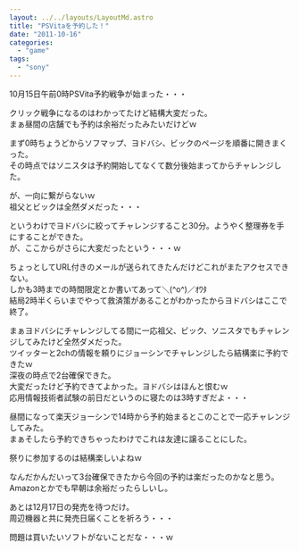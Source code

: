 ```yaml
---
layout: ../../layouts/LayoutMd.astro
title: "PSVitaを予約した！"
date: "2011-10-16"
categories: 
  - "game"
tags: 
  - "sony"
---
```


10月15日午前0時PSVita予約戦争が始まった・・・

クリック戦争になるのはわかってたけど結構大変だった。  
まぁ昼間の店舗でも予約は余裕だったみたいだけどｗ

まず0時ちょうどからソフマップ、ヨドバシ、ビックのページを順番に開きまくった。  
その時点ではソニスタは予約開始してなくて数分後始まってからチャレンジした。

が、一向に繋がらないｗ  
祖父とビックは全然ダメだった・・・

というわけでヨドバシに絞ってチャレンジすること30分。ようやく整理券を手にすることができた。  
が、ここからがさらに大変だったという・・・ｗ

ちょっとしてURL付きのメールが送られてきたんだけどこれがまたアクセスできない。  
しかも3時までの時間限定とか書いてあって＼(^o^)／ｵﾜﾀ  
結局2時半くらいまでやって救済策があることがわかったからヨドバシはここで終了。

まぁヨドバシにチャレンジしてる間に一応祖父、ビック、ソニスタでもチャレンジしてみたけど全然ダメだった。  
ツイッターと2chの情報を頼りにジョーシンでチャレンジしたら結構楽に予約できたｗ  
深夜の時点で2台確保できた。  
大変だったけど予約できてよかった。ヨドバシはほんと恨むｗ  
応用情報技術者試験の前日だというのに寝たのは3時すぎだよ・・・

昼間になって楽天ジョーシンで14時から予約始まるとこのことで一応チャレンジしてみた。  
まぁそしたら予約できちゃったわけでこれは友達に譲ることにした。

祭りに参加するのは結構楽しいよねｗ

なんだかんだいって3台確保できたから今回の予約は楽だったのかなと思う。  
Amazonとかでも早朝は余裕だったらしいし。

あとは12月17日の発売を待つだけ。  
周辺機器と共に発売日届くことを祈ろう・・・

問題は買いたいソフトがないことだな・・・ｗ
